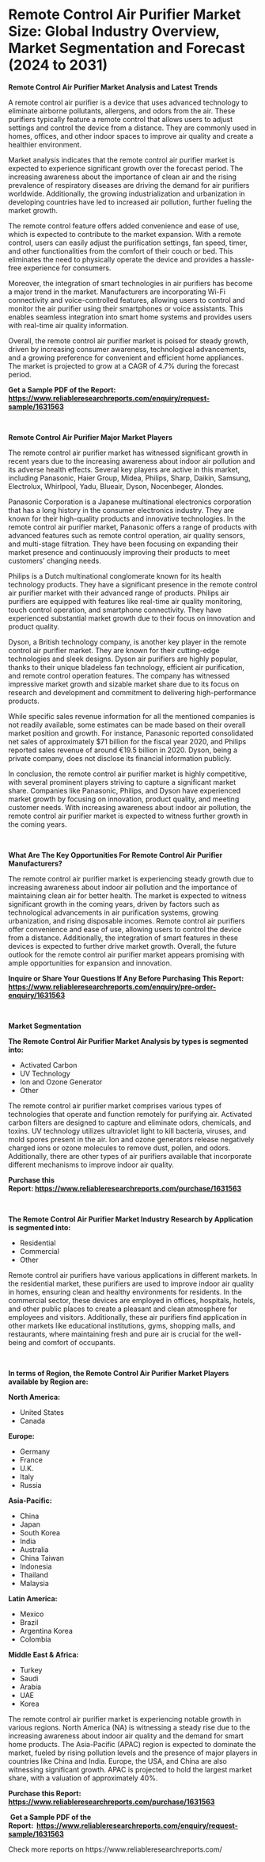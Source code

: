 <p><h1>Remote Control Air Purifier Market Size: Global Industry Overview, Market Segmentation and Forecast (2024 to 2031)</h1></p><p><strong>Remote Control Air Purifier Market Analysis and Latest Trends</strong></p>
<p><p>A remote control air purifier is a device that uses advanced technology to eliminate airborne pollutants, allergens, and odors from the air. These purifiers typically feature a remote control that allows users to adjust settings and control the device from a distance. They are commonly used in homes, offices, and other indoor spaces to improve air quality and create a healthier environment.</p><p>Market analysis indicates that the remote control air purifier market is expected to experience significant growth over the forecast period. The increasing awareness about the importance of clean air and the rising prevalence of respiratory diseases are driving the demand for air purifiers worldwide. Additionally, the growing industrialization and urbanization in developing countries have led to increased air pollution, further fueling the market growth.</p><p>The remote control feature offers added convenience and ease of use, which is expected to contribute to the market expansion. With a remote control, users can easily adjust the purification settings, fan speed, timer, and other functionalities from the comfort of their couch or bed. This eliminates the need to physically operate the device and provides a hassle-free experience for consumers.</p><p>Moreover, the integration of smart technologies in air purifiers has become a major trend in the market. Manufacturers are incorporating Wi-Fi connectivity and voice-controlled features, allowing users to control and monitor the air purifier using their smartphones or voice assistants. This enables seamless integration into smart home systems and provides users with real-time air quality information.</p><p>Overall, the remote control air purifier market is poised for steady growth, driven by increasing consumer awareness, technological advancements, and a growing preference for convenient and efficient home appliances. The market is projected to grow at a CAGR of 4.7% during the forecast period.</p></p>
<p><strong>Get a Sample PDF of the Report:&nbsp; <a href="https://www.reliableresearchreports.com/enquiry/request-sample/1631563">https://www.reliableresearchreports.com/enquiry/request-sample/1631563</a></strong></p>
<p>&nbsp;</p>
<p><strong>Remote Control Air Purifier Major Market Players</strong></p>
<p><p>The remote control air purifier market has witnessed significant growth in recent years due to the increasing awareness about indoor air pollution and its adverse health effects. Several key players are active in this market, including Panasonic, Haier Group, Midea, Philips, Sharp, Daikin, Samsung, Electrolux, Whirlpool, Yadu, Blueair, Dyson, Nocenbeger, Alondes.</p><p>Panasonic Corporation is a Japanese multinational electronics corporation that has a long history in the consumer electronics industry. They are known for their high-quality products and innovative technologies. In the remote control air purifier market, Panasonic offers a range of products with advanced features such as remote control operation, air quality sensors, and multi-stage filtration. They have been focusing on expanding their market presence and continuously improving their products to meet customers' changing needs.</p><p>Philips is a Dutch multinational conglomerate known for its health technology products. They have a significant presence in the remote control air purifier market with their advanced range of products. Philips air purifiers are equipped with features like real-time air quality monitoring, touch control operation, and smartphone connectivity. They have experienced substantial market growth due to their focus on innovation and product quality.</p><p>Dyson, a British technology company, is another key player in the remote control air purifier market. They are known for their cutting-edge technologies and sleek designs. Dyson air purifiers are highly popular, thanks to their unique bladeless fan technology, efficient air purification, and remote control operation features. The company has witnessed impressive market growth and sizable market share due to its focus on research and development and commitment to delivering high-performance products.</p><p>While specific sales revenue information for all the mentioned companies is not readily available, some estimates can be made based on their overall market position and growth. For instance, Panasonic reported consolidated net sales of approximately $71 billion for the fiscal year 2020, and Philips reported sales revenue of around €19.5 billion in 2020. Dyson, being a private company, does not disclose its financial information publicly.</p><p>In conclusion, the remote control air purifier market is highly competitive, with several prominent players striving to capture a significant market share. Companies like Panasonic, Philips, and Dyson have experienced market growth by focusing on innovation, product quality, and meeting customer needs. With increasing awareness about indoor air pollution, the remote control air purifier market is expected to witness further growth in the coming years.</p></p>
<p>&nbsp;</p>
<p><strong>What Are The Key Opportunities For Remote Control Air Purifier Manufacturers?</strong></p>
<p><p>The remote control air purifier market is experiencing steady growth due to increasing awareness about indoor air pollution and the importance of maintaining clean air for better health. The market is expected to witness significant growth in the coming years, driven by factors such as technological advancements in air purification systems, growing urbanization, and rising disposable incomes. Remote control air purifiers offer convenience and ease of use, allowing users to control the device from a distance. Additionally, the integration of smart features in these devices is expected to further drive market growth. Overall, the future outlook for the remote control air purifier market appears promising with ample opportunities for expansion and innovation.</p></p>
<p><strong>Inquire or Share Your Questions If Any Before Purchasing This Report: <a href="https://www.reliableresearchreports.com/enquiry/pre-order-enquiry/1631563">https://www.reliableresearchreports.com/enquiry/pre-order-enquiry/1631563</a></strong></p>
<p>&nbsp;</p>
<p><strong>Market Segmentation</strong></p>
<p><strong>The Remote Control Air Purifier Market Analysis by types is segmented into:</strong></p>
<p><ul><li>Activated Carbon</li><li>UV Technology</li><li>Ion and Ozone Generator</li><li>Other</li></ul></p>
<p><p>The remote control air purifier market comprises various types of technologies that operate and function remotely for purifying air. Activated carbon filters are designed to capture and eliminate odors, chemicals, and toxins. UV technology utilizes ultraviolet light to kill bacteria, viruses, and mold spores present in the air. Ion and ozone generators release negatively charged ions or ozone molecules to remove dust, pollen, and odors. Additionally, there are other types of air purifiers available that incorporate different mechanisms to improve indoor air quality.</p></p>
<p><strong>Purchase this Report:&nbsp;<a href="https://www.reliableresearchreports.com/purchase/1631563">https://www.reliableresearchreports.com/purchase/1631563</a></strong></p>
<p>&nbsp;</p>
<p><strong>The Remote Control Air Purifier Market Industry Research by Application is segmented into:</strong></p>
<p><ul><li>Residential</li><li>Commercial</li><li>Other</li></ul></p>
<p><p>Remote control air purifiers have various applications in different markets. In the residential market, these purifiers are used to improve indoor air quality in homes, ensuring clean and healthy environments for residents. In the commercial sector, these devices are employed in offices, hospitals, hotels, and other public places to create a pleasant and clean atmosphere for employees and visitors. Additionally, these air purifiers find application in other markets like educational institutions, gyms, shopping malls, and restaurants, where maintaining fresh and pure air is crucial for the well-being and comfort of occupants.</p></p>
<p>&nbsp;</p>
<p><strong>In terms of Region, the Remote Control Air Purifier Market Players available by Region are:</strong></p>
<p>
    <p> <strong> North America: </strong>
        <ul>
            <li>United States</li>
            <li>Canada</li>
        </ul>
        </p> 
    <p> <strong> Europe: </strong>
        <ul>
            <li>Germany</li>
            <li>France</li>
            <li>U.K.</li>
            <li>Italy</li>
            <li>Russia</li>
        </ul>
        </p> 
    <p> <strong> Asia-Pacific: </strong>
        <ul>
            <li>China</li>
            <li>Japan</li>
            <li>South Korea</li>
            <li>India</li>
            <li>Australia</li>
            <li>China Taiwan</li>
            <li>Indonesia</li>
            <li>Thailand</li>
            <li>Malaysia</li>
        </ul>
        </p> 
    <p> <strong> Latin America: </strong>
        <ul>
            <li>Mexico</li>
            <li>Brazil</li>
            <li>Argentina Korea</li>
            <li>Colombia</li>
        </ul>
        </p> 
    <p> <strong> Middle East & Africa: </strong>
        <ul>
            <li>Turkey</li>
            <li>Saudi</li>
            <li>Arabia</li>
            <li>UAE</li>
            <li>Korea</li>
        </ul>
    </p>
    </p>
<p><p>The remote control air purifier market is experiencing notable growth in various regions. North America (NA) is witnessing a steady rise due to the increasing awareness about indoor air quality and the demand for smart home products. The Asia-Pacific (APAC) region is expected to dominate the market, fueled by rising pollution levels and the presence of major players in countries like China and India. Europe, the USA, and China are also witnessing significant growth. APAC is projected to hold the largest market share, with a valuation of approximately 40%.</p></p>
<p><strong>Purchase this Report: <a href="https://www.reliableresearchreports.com/purchase/1631563">https://www.reliableresearchreports.com/purchase/1631563</a></strong></p>
<p>&nbsp;<strong>Get a Sample PDF of the Report:&nbsp;&nbsp;<a href="https://www.reliableresearchreports.com/enquiry/request-sample/1631563">https://www.reliableresearchreports.com/enquiry/request-sample/1631563</a></strong></p>
<p><strong></strong></p>
<p>Check more reports on https://www.reliableresearchreports.com/</p>
